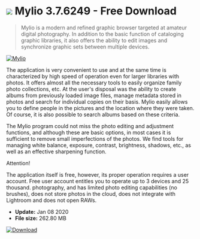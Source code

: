 # ![](https://cdn.softexe.net/static/icon/8/mylio-8481.png) Mylio 3.7.6249 - Free Download

> Mylio is a modern and refined graphic browser targeted at amateur digital photography. In addition to the basic function of cataloging graphic libraries, it also offers the ability to edit images and synchronize graphic sets between multiple devices.

[![Mylio](https://gallery.dpcdn.pl/imgc/Tools/65774/g_-_420x350_1.5_-_x20160221121432_0.png)](https://softexe.net/win/multimedia/graphics-design/mylio:hdhp.html)

The application is very convenient to use and at the same time is characterized by high speed of operation even for larger libraries with photos. It offers almost all the necessary tools to easily organize family photo collections, etc. At the user's disposal was the ability to create albums from previously loaded image files, manage metadata stored in photos and search for individual copies on their basis. Mylio easily allows you to define people in the pictures and the location where they were taken. Of course, it is also possible to search albums based on these criteria.
 
 The Mylio program could not miss the photo editing and adjustment functions, and although these are basic options, in most cases it is sufficient to remove small imperfections of the photos. We find tools for managing white balance, exposure, contrast, brightness, shadows, etc., as well as an effective sharpening function.
 
 Attention!
 
 The application itself is free, however, its proper operation requires a user account. Free user account entitles you to operate up to 3 devices and 25 thousand. photography, and has limited photo editing capabilities (no brushes), does not store photos in the cloud, does not integrate with Lightroom and does not open RAWs.


- **Update:** Jan 08 2020
- **File size:** 262.80 MB

[![Download](https://cdn.softexe.net/static/img/download.png)](https://softexe.net/win/multimedia/graphics-design/mylio:hdhp.html)

